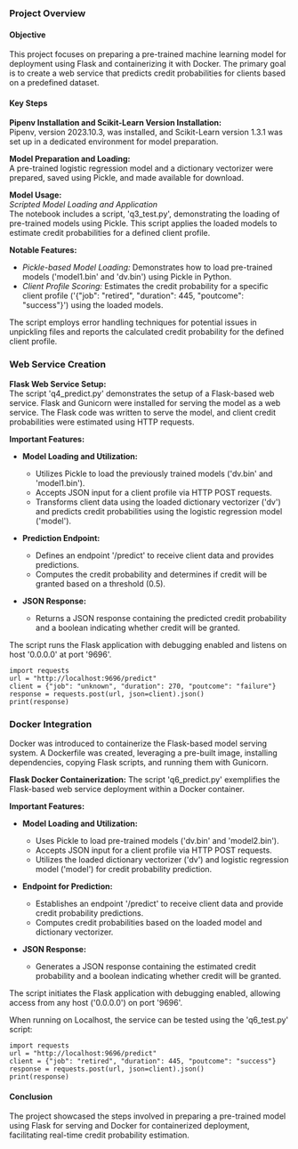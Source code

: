 ### Project Overview

#### Objective
This project focuses on preparing a pre-trained machine learning model for deployment using Flask and containerizing it with Docker. The primary goal is to create a web service that predicts credit probabilities for clients based on a predefined dataset.

#### Key Steps

**Pipenv Installation and Scikit-Learn Version Installation:**  
Pipenv, version 2023.10.3, was installed, and Scikit-Learn version 1.3.1 was set up in a dedicated environment for model preparation.

**Model Preparation and Loading:**  
A pre-trained logistic regression model and a dictionary vectorizer were prepared, saved using Pickle, and made available for download.

**Model Usage:**  
*Scripted Model Loading and Application*  
The notebook includes a script, 'q3_test.py', demonstrating the loading of pre-trained models using Pickle. This script applies the loaded models to estimate credit probabilities for a defined client profile.

**Notable Features:**
- *Pickle-based Model Loading:* Demonstrates how to load pre-trained models ('model1.bin' and 'dv.bin') using Pickle in Python.
- *Client Profile Scoring:* Estimates the credit probability for a specific client profile ('{"job": "retired", "duration": 445, "poutcome": "success"}') using the loaded models.

The script employs error handling techniques for potential issues in unpickling files and reports the calculated credit probability for the defined client profile.

### Web Service Creation

**Flask Web Service Setup:**  
The script 'q4_predict.py' demonstrates the setup of a Flask-based web service. Flask and Gunicorn were installed for serving the model as a web service. The Flask code was written to serve the model, and client credit probabilities were estimated using HTTP requests.

**Important Features:**
- **Model Loading and Utilization:**  
  - Utilizes Pickle to load the previously trained models ('dv.bin' and 'model1.bin').
  - Accepts JSON input for a client profile via HTTP POST requests.
  - Transforms client data using the loaded dictionary vectorizer ('dv') and predicts credit probabilities using the logistic regression model ('model').
  
- **Prediction Endpoint:**
  - Defines an endpoint '/predict' to receive client data and provides predictions.
  - Computes the credit probability and determines if credit will be granted based on a threshold (0.5).
  
- **JSON Response:**
  - Returns a JSON response containing the predicted credit probability and a boolean indicating whether credit will be granted.

The script runs the Flask application with debugging enabled and listens on host '0.0.0.0' at port '9696'.

```
import requests
url = "http://localhost:9696/predict"
client = {"job": "unknown", "duration": 270, "poutcome": "failure"}
response = requests.post(url, json=client).json()
print(response)
```

### Docker Integration

Docker was introduced to containerize the Flask-based model serving system. A Dockerfile was created, leveraging a pre-built image, installing dependencies, copying Flask scripts, and running them with Gunicorn.

**Flask Docker Containerization:**
The script 'q6_predict.py' exemplifies the Flask-based web service deployment within a Docker container.

**Important Features:**
- **Model Loading and Utilization:**
  - Uses Pickle to load pre-trained models ('dv.bin' and 'model2.bin').
  - Accepts JSON input for a client profile via HTTP POST requests.
  - Utilizes the loaded dictionary vectorizer ('dv') and logistic regression model ('model') for credit probability prediction.

- **Endpoint for Prediction:**
  - Establishes an endpoint '/predict' to receive client data and provide credit probability predictions.
  - Computes credit probabilities based on the loaded model and dictionary vectorizer.
  
- **JSON Response:**
  - Generates a JSON response containing the estimated credit probability and a boolean indicating whether credit will be granted.

The script initiates the Flask application with debugging enabled, allowing access from any host ('0.0.0.0') on port '9696'.

When running on Localhost, the service can be tested using the 'q6_test.py' script:

```
import requests
url = "http://localhost:9696/predict"
client = {"job": "retired", "duration": 445, "poutcome": "success"}
response = requests.post(url, json=client).json()
print(response)
```

#### Conclusion
The project showcased the steps involved in preparing a pre-trained model using Flask for serving and Docker for containerized deployment, facilitating real-time credit probability estimation.
